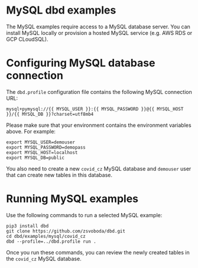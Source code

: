 # MySQL dbd examples
The MySQL examples require access to a MySQL database server. You can install MySQL locally 
or provision a hosted MySQL service (e.g. AWS RDS or GCP CLoudSQL).  

# Configuring MySQL database connection
The `dbd.profile` configuration file contains the following MySQL connection URL:

`mysql+pymysql://{{ MYSQL_USER }}:{{ MYSQL_PASSWORD }}@{{ MYSQL_HOST }}/{{ MYSQL_DB }}?charset=utf8mb4`

Please make sure that your environment contains the environment variables above. For example:

```shell
export MYSQL_USER=demouser
export MYSQL_PASSWORD=demopass
export MYSQL_HOST=localhost
export MYSQL_DB=public
```

You also need to create a new `covid_cz` MySQL database and `demouser` user that can create new tables in this database.

# Running MySQL examples
Use the following commands to run a selected MySQL example:

```shell
pip3 install dbd
git clone https://github.com/zsvoboda/dbd.git
cd dbd/examples/mysql/covid_cz
dbd --profile=../dbd.profile run . 
```

Once you run these commands, you can review the newly created tables in the `covid_cz` MySQL database.
